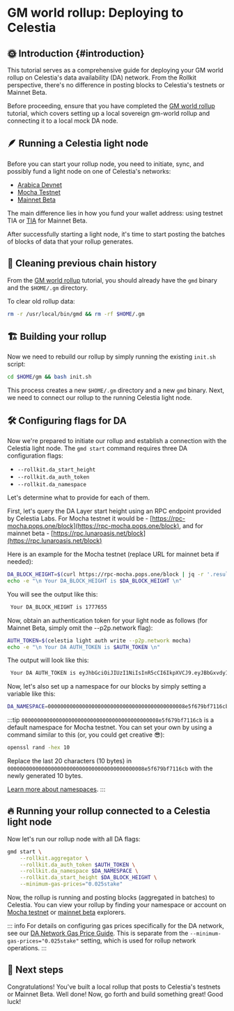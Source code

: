 # GM world rollup: Deploying to Celestia  

## 🌞 Introduction {#introduction}

This tutorial serves as a comprehensive guide for deploying your GM world rollup on Celestia's data availability (DA) network. From the Rollkit perspective, there's no difference in posting blocks to Celestia's testnets or Mainnet Beta.

Before proceeding, ensure that you have completed the [GM world rollup](/tutorials/gm-world) tutorial, which covers setting up a local sovereign gm-world rollup and connecting it to a local mock DA node.

## 🪶 Running a Celestia light node

Before you can start your rollup node, you need to initiate, sync, and possibly fund a light node on one of Celestia's networks:

- [Arabica Devnet](https://docs.celestia.org/nodes/arabica-devnet)
- [Mocha Testnet](https://docs.celestia.org/nodes/mocha-testnet)
- [Mainnet Beta](https://docs.celestia.org/nodes/mainnet)

The main difference lies in how you fund your wallet address: using testnet TIA or [TIA](https://docs.celestia.org/learn/tia#overview-of-tia) for Mainnet Beta.

After successfully starting a light node, it's time to start posting the batches of blocks of data that your rollup generates.

## 🧹 Cleaning previous chain history

From the [GM world rollup](/tutorials/gm-world) tutorial, you should already have the `gmd` binary and the `$HOME/.gm` directory.

To clear old rollup data:

```bash
rm -r /usr/local/bin/gmd && rm -rf $HOME/.gm
```

## 🏗️ Building your rollup

Now we need to rebuild our rollup by simply running the existing `init.sh` script:

```bash
cd $HOME/gm && bash init.sh
```

This process creates a new `$HOME/.gm` directory and a new `gmd` binary. Next, we need to connect our rollup to the running Celestia light node.

## 🛠️ Configuring flags for DA

Now we're prepared to initiate our rollup and establish a connection with the Celestia light node. The `gmd start` command requires three DA configuration flags:

- `--rollkit.da_start_height`
- `--rollkit.da_auth_token`
- `--rollkit.da_namespace`

Let's determine what to provide for each of them.

First, let's query the DA Layer start height using an RPC endpoint provided by Celestia Labs. For Mocha testnet it would be - [https://rpc-mocha.pops.one/block](https://rpc-mocha.pops.one/block), and for mainnet beta - [https://rpc.lunaroasis.net/block](https://rpc.lunaroasis.net/block)

Here is an example for the Mocha testnet (replace URL for mainnet beta if needed):

```bash
DA_BLOCK_HEIGHT=$(curl https://rpc-mocha.pops.one/block | jq -r '.result.block.header.height')
echo -e "\n Your DA_BLOCK_HEIGHT is $DA_BLOCK_HEIGHT \n"
```

You will see the output like this:

```bash
 Your DA_BLOCK_HEIGHT is 1777655
```

Now, obtain an authentication token for your light node as follows (for Mainnet Beta, simply omit the --p2p.network flag):

```bash
AUTH_TOKEN=$(celestia light auth write --p2p.network mocha)
echo -e "\n Your DA AUTH_TOKEN is $AUTH_TOKEN \n"
```

The output will look like this:

```bash
 Your DA AUTH_TOKEN is eyJhbGciOiJIUzI1NiIsInR5cCI6IkpXVCJ9.eyJBbGxvdyI6WyJwdWJsaWMiLCJyZWFkIiwid3JpdGUiXX0.cSrJjpfUdTNFtzGho69V0D_8kyECn9Mzv8ghJSpKRDE
```

Now, let's also set up a namespace for our blocks by simply setting a variable like this:

```bash
DA_NAMESPACE=00000000000000000000000000000000000000000008e5f679bf7116cb
```

:::tip
`00000000000000000000000000000000000000000008e5f679bf7116cb` is a default namespace for Mocha testnet. You can set your own by using a command
similar to this (or, you could get creative 😎):

```bash
openssl rand -hex 10
```

Replace the last 20 characters (10 bytes) in `00000000000000000000000000000000000000000008e5f679bf7116cb` with the newly generated 10 bytes.

[Learn more about namespaces](https://docs.celestia.org/developers/node-tutorial#namespaces).
:::

## 🔥 Running your rollup connected to a Celestia light node

Now let's run our rollup node with all DA flags:

```bash
gmd start \
    --rollkit.aggregator \
    --rollkit.da_auth_token $AUTH_TOKEN \
    --rollkit.da_namespace $DA_NAMESPACE \
    --rollkit.da_start_height $DA_BLOCK_HEIGHT \
    --minimum-gas-prices="0.025stake"
```

Now, the rollup is running and posting blocks (aggregated in batches) to Celestia. You can view your rollup by finding your namespace or account on [Mocha testnet](https://docs.celestia.org/nodes/mocha-testnet#explorers) or [mainnet beta](https://docs.celestia.org/nodes/mainnet#explorers) explorers.

::: info
For details on configuring gas prices specifically for the DA network, see our [DA Network Gas Price Guide](/guides/gas-price). This is separate from the `--minimum-gas-prices="0.025stake"` setting, which is used for rollup network operations.
:::

## 🎉 Next steps

Congratulations! You've built a local rollup that posts to Celestia's testnets or Mainnet Beta. Well done! Now, go forth and build something great! Good luck!
